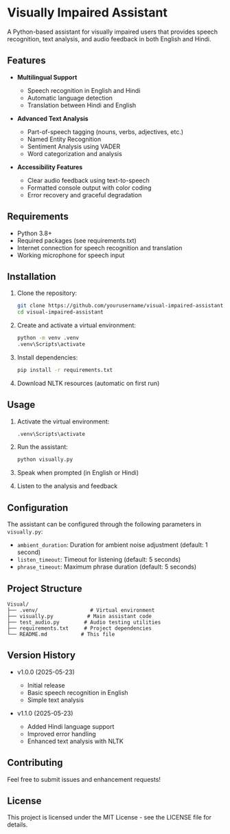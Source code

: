 # Visually Impaired Assistant

A Python-based assistant for visually impaired users that provides speech recognition, text analysis, and audio feedback in both English and Hindi.

## Features

- **Multilingual Support**
  - Speech recognition in English and Hindi
  - Automatic language detection
  - Translation between Hindi and English

- **Advanced Text Analysis**
  - Part-of-speech tagging (nouns, verbs, adjectives, etc.)
  - Named Entity Recognition
  - Sentiment Analysis using VADER
  - Word categorization and analysis

- **Accessibility Features**
  - Clear audio feedback using text-to-speech
  - Formatted console output with color coding
  - Error recovery and graceful degradation

## Requirements

- Python 3.8+
- Required packages (see requirements.txt)
- Internet connection for speech recognition and translation
- Working microphone for speech input

## Installation

1. Clone the repository:
   ```bash
   git clone https://github.com/yourusername/visual-impaired-assistant.git
   cd visual-impaired-assistant
   ```

2. Create and activate a virtual environment:
   ```bash
   python -m venv .venv
   .venv\Scripts\activate
   ```

3. Install dependencies:
   ```bash
   pip install -r requirements.txt
   ```

4. Download NLTK resources (automatic on first run)

## Usage

1. Activate the virtual environment:
   ```bash
   .venv\Scripts\activate
   ```

2. Run the assistant:
   ```bash
   python visually.py
   ```

3. Speak when prompted (in English or Hindi)
4. Listen to the analysis and feedback

## Configuration

The assistant can be configured through the following parameters in `visually.py`:

- `ambient_duration`: Duration for ambient noise adjustment (default: 1 second)
- `listen_timeout`: Timeout for listening (default: 5 seconds)
- `phrase_timeout`: Maximum phrase duration (default: 5 seconds)

## Project Structure

```
Visual/
├── .venv/                 # Virtual environment
├── visually.py           # Main assistant code
├── test_audio.py        # Audio testing utilities
├── requirements.txt     # Project dependencies
└── README.md           # This file
```

## Version History

- v1.0.0 (2025-05-23)
  - Initial release
  - Basic speech recognition in English
  - Simple text analysis

- v1.1.0 (2025-05-23)
  - Added Hindi language support
  - Improved error handling
  - Enhanced text analysis with NLTK

## Contributing

Feel free to submit issues and enhancement requests!

## License

This project is licensed under the MIT License - see the LICENSE file for details.
